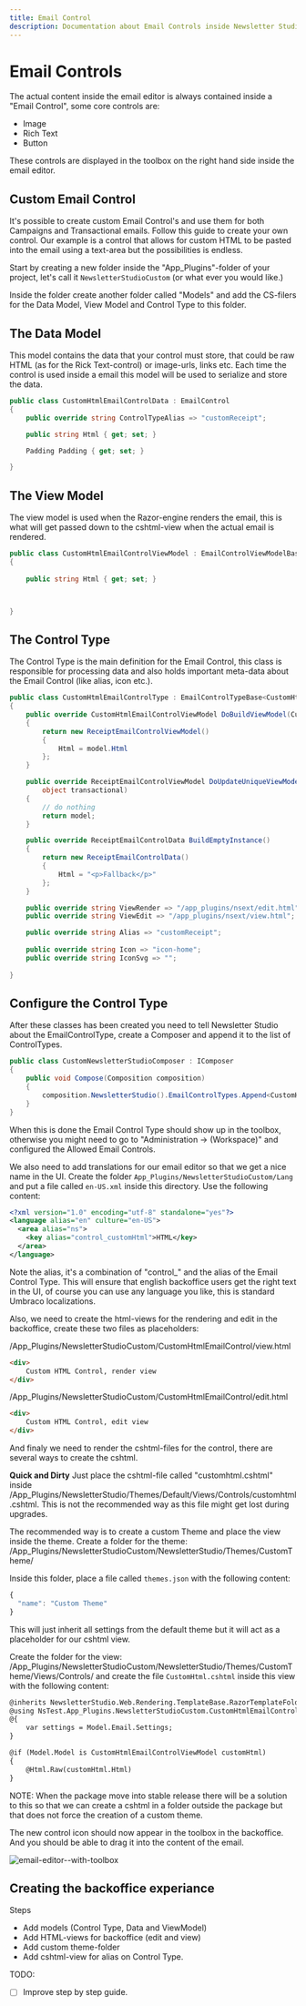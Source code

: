 ```yaml
---
title: Email Control
description: Documentation about Email Controls inside Newsletter Studio
---
```

# Email Controls
The actual content inside the email editor is always contained inside a "Email Control", some core controls are:

* Image
* Rich Text
* Button

These controls are displayed in the toolbox on the right hand side inside the email editor.

## Custom Email Control
It's possible to create custom Email Control's and use them for both Campaigns and Transactional emails. Follow this guide to create your own control. Our example is a control that allows for custom HTML to be pasted into the email using a text-area but the possibilities is endless. 

Start by creating a new folder inside the "App_Plugins"-folder of your project, let's call it `NewsletterStudioCustom` (or what ever you would like.)

Inside the folder create another folder called "Models" and add the CS-filers for the Data Model, View Model and Control Type to this folder.

## The Data Model
This model contains the data that your control must store, that could be raw HTML (as for the Rick Text-control) or image-urls, links etc. Each time the control is used inside a email this model will be used to serialize and store the data.

```csharp
public class CustomHtmlEmailControlData : EmailControl
{
    public override string ControlTypeAlias => "customReceipt";

    public string Html { get; set; }

    Padding Padding { get; set; }

}
```

## The View Model
The view model is used when the Razor-engine renders the email, this is what will get passed down to the cshtml-view when the actual email is rendered.

```csharp
public class CustomHtmlEmailControlViewModel : EmailControlViewModelBase
{
    
    public string Html { get; set; }



}
```

## The Control Type
The Control Type is the main definition for the Email Control, this class is responsible for processing data and also holds important meta-data about the Email Control (like alias, icon etc.).

```csharp
public class CustomHtmlEmailControlType : EmailControlTypeBase<CustomHtmlEmailControlData, CustomHtmlEmailControlViewModel>
{
    public override CustomHtmlEmailControlViewModel DoBuildViewModel(CustomHtmlEmailControlData model, EmailControlRenderingData renderingData)
    {
        return new ReceiptEmailControlViewModel()
        {
            Html = model.Html
        };
    }

    public override ReceiptEmailControlViewModel DoUpdateUniqueViewModel(ReceiptEmailControlViewModel model, IRecipientDataModel recipient,
        object transactional)
    {
        // do nothing
        return model;
    }

    public override ReceiptEmailControlData BuildEmptyInstance()
    {
        return new ReceiptEmailControlData()
        {
            Html = "<p>Fallback</p>"
        };
    }

    public override string ViewRender => "/app_plugins/nsext/edit.html";
    public override string ViewEdit => "/app_plugins/nsext/view.html";

    public override string Alias => "customReceipt";
    
    public override string Icon => "icon-home";
    public override string IconSvg => "";
    
}
```

## Configure the Control Type
After these classes has been created you need to tell Newsletter Studio about the EmailControlType, create a Composer and append it to the list of ControlTypes.

```csharp
public class CustomNewsletterStudioComposer : IComposer
{
    public void Compose(Composition composition)
    {
        composition.NewsletterStudio().EmailControlTypes.Append<CustomHtmlEmailControlType>();
    }
}
```

When this is done the Email Control Type should show up in the toolbox, otherwise you might need to go to "Administration -> (Workspace)" and configured the Allowed Email Controls. 

We also need to add translations for our email editor so that we get a nice name in the UI. Create the folder `App_Plugins/NewsletterStudioCustom/Lang` and put a file called `en-US.xml` inside this directory. Use the following content:

```xml
<?xml version="1.0" encoding="utf-8" standalone="yes"?>
<language alias="en" culture="en-US">
  <area alias="ns">
    <key alias="control_customHtml">HTML</key>
  </area>
</language>
```

Note the alias, it's a combination of "control_" and the alias of the Email Control Type. This will ensure that english backoffice users get the right text in the UI, of course you can use any language you like, this is standard Umbraco localizations.

Also, we need to create the html-views for the rendering and edit in the backoffice, create these two files as placeholders:

/App_Plugins/NewsletterStudioCustom/CustomHtmlEmailControl/view.html
```html
<div>
    Custom HTML Control, render view
</div>
```

/App_Plugins/NewsletterStudioCustom/CustomHtmlEmailControl/edit.html
```html
<div>
    Custom HTML Control, edit view
</div>
```

And finaly we need to render the cshtml-files for the control, there are several ways to create the cshtml.

**Quick and Dirty**
Just place the cshtml-file called "customhtml.cshtml" inside /App_Plugins/NewsletterStudio/Themes/Default/Views/Controls/customhtml.cshtml. This is not the recommended way as this file might get lost during upgrades.

The recommended way is to create a custom Theme and place the view inside the theme. Create a folder for the theme:
/App_Plugins/NewsletterStudioCustom/NewsletterStudio/Themes/CustomTheme/

Inside this folder, place a file called `themes.json` with the following content:
```javascript
{
  "name": "Custom Theme"
}
```
This will just inherit all settings from the default theme but it will act as a placeholder for our cshtml view.

Create the folder for the view: /App_Plugins/NewsletterStudioCustom/NewsletterStudio/Themes/CustomTheme/Views/Controls/ and create the file `CustomHtml.cshtml` inside this view with the following content:

```html
@inherits NewsletterStudio.Web.Rendering.TemplateBase.RazorTemplateFolderHost<NewsletterStudio.Core.Rendering.ViewModels.ControlWithEmailViewModel>
@using NsTest.App_Plugins.NewsletterStudioCustom.CustomHtmlEmailControl.Models
@{
    var settings = Model.Email.Settings;
}

@if (Model.Model is CustomHtmlEmailControlViewModel customHtml)
{
    @Html.Raw(customHtml.Html)
}
```

NOTE: When the package move into stable release there will be a solution to this so that we can create a cshtml in a folder outside the package but that does not force the creation of a custom theme.

The new control icon should now appear in the toolbox in the backoffice. And you should be able to drag it into the content of the email.

![email-editor--with-toolbox](/media/guides/email-control/toolbox-with-control.png)

## Creating the backoffice experiance




Steps
* Add models (Control Type, Data and ViewModel)
* Add HTML-views for backoffice (edit and view)
* Add custom theme-folder
* Add cshtml-view for alias on Control Type.



TODO:
* [ ] Improve step by step guide.
